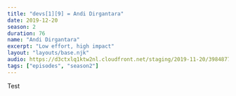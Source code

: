 ```yaml
---
title: "devs[1][9] = Andi Dirgantara"
date: 2019-12-20
season: 2
duration: 76
name: "Andi Dirgantara"
excerpt: "Low effort, high impact"
layout: "layouts/base.njk"
audio: https://d3ctxlq1ktw2nl.cloudfront.net/staging/2019-11-20/39848773-44100-2-59cc186fc883b.m4a
tags: ["episodes", "season2"]
---
```


Test
